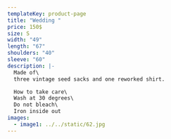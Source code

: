 ```yaml
---
templateKey: product-page
title: "Wedding "
price: 150$
size: S
width: "49"
length: "67"
shoulders: "40"
sleeve: "60"
description: |-
  Made of\
  three vintage seed sacks and one reworked shirt.

  How to take care\
  Wash at 30 degrees\
  Do not bleach\
  Iron inside out
images:
  - image1: ../../static/62.jpg
---
```

